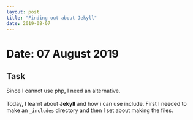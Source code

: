 ```yaml
---
layout: post
title: "Finding out about Jekyll"
date: 2019-08-07
---
```


# Date: 07 August 2019

## Task
Since I cannot use php, I need an alternative. <br><br>
Today, I learnt about **Jekyll** and how i can use include.  First I needed to make an `_includes` directory and then I set about making the files.
<br>
<br>
